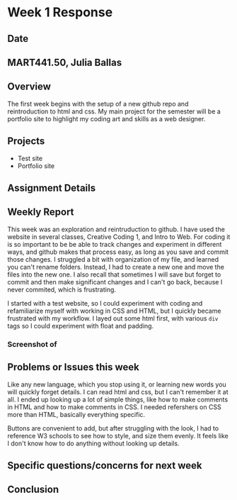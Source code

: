 # Week 1 Response
## Date
## MART441.50, Julia Ballas

## Overview
The first week begins with the setup of a new github repo and reintroduction to html and css. My main project for the semester will be a portfolio site to highlight my coding art and skills as a web designer.

## Projects

- Test site
- Portfolio site

## Assignment Details

## Weekly Report

This week was an exploration and reintruduction to github. I have used the website in several classes, Creative Coding 1, and Intro to Web. For coding it is so important to be be able to track changes and experiment in different ways, and github makes that process easy, as long as you save and commit those changes. I struggled a bit with organization of my file, and learned you can't rename folders. Instead, I had to create a new one and move the files into the new one. I also recall that sometimes I will save but forget to commit and then make significant changes and I can't go back, because I never commited, which is frustrating.

I started with a test website, so I could experiment with coding and refamiliarize myself with working in CSS and HTML, but I quickly became frustrated with my workflow. I layed out some html first, with various `div` tags so I could experiment with float and padding.

### Screenshot of


## Problems or Issues this week
Like any new language, which you stop using it, or learning new words you will quickly forget details. I can read html and css, but I can't remember it at all. I ended up looking up a lot of simple things, like how to make comments in HTML and how to make comments in CSS. I needed refershers on CSS more than HTML, basically everything specific. 

Buttons are convenient to add, but after struggling with the look, I had to reference W3 schools to see how to style, and size them evenly. It feels like I don't know how to do anything without looking up details.

## Specific questions/concerns for next week

## Conclusion
